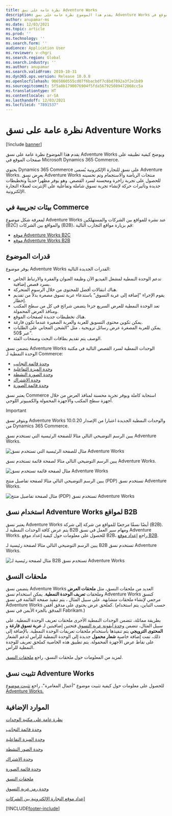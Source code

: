 ```yaml
---
title: نظرة عامة على نسق Adventure Works
description: يقدم هذا الموضوع نظرة عامة على نسق Adventure Works ويوضح كيفية تطبيقه على صفحات الموقع في Microsoft Dynamics 365 Commerce.
author: anupamar-ms
ms.date: 12/03/2021
ms.topic: article
ms.prod: ''
ms.technology: ''
ms.search.form: ''
audience: Application User
ms.reviewer: v-chgri
ms.search.region: Global
ms.search.industry: ''
ms.author: anupamar
ms.search.validFrom: 2019-10-31
ms.dyn365.ops.version: Release 10.0.8
ms.openlocfilehash: 9065860555cd07f6bacbdf7c8bd7892a3f2e1b89
ms.sourcegitcommit: 5f5a8b1790076904f5fda567925089472868cc5a
ms.translationtype: HT
ms.contentlocale: ar-SA
ms.lasthandoff: 12/03/2021
ms.locfileid: "7891537"
---
```

# <a name="adventure-works-theme-overview"></a>نظرة عامة على نسق Adventure Works

[!include [banner](includes/banner.md)]

يقدم هذا الموضوع نظرة عامة على نسق Adventure Works ويوضح كيفية تطبيقه على صفحات الموقع في Microsoft Dynamics 365 Commerce.

يحتوي Dynamics 365 Commerce على نسق للتجارة الإلكترونية يُسمى Adventure Works. يعرض نسق Adventure Works منتجات الرياضة والاستجمام وتم تحسينه للحصول على تجربة زاخرة ومحسنة لسرد القصص. وهو يوفر مظهراً حديثاً وتخطيطات جديدة وتأثيرات حركة لإنشاء تجربة تسوق شاملة وتفاعلية على الإنترنت لعملاء التجارة الإلكترونية.

## <a name="trial-environments-in-commerce"></a>بيئات تجريبية في Commerce

لمعرفة شكل موضوع Adventure Works عند نشره للمواقع بين الشركات والمستهلكين (B2C) والمواقع بين الشركات (B2B)، قم بزيارة مواقع التجارب التالية:

- [موقع Adventure Works B2C](https://www.adventure-works.com/)
- [موقع Adventure Works B2B](https://www.adventure-works.com/business)

## <a name="theme-capabilities"></a>قدرات الموضوع

يوفر موضوع Adventure Works القدرات الجديدة التالية:

- تدعم الوحدة النمطية لمشغل الفيديو الآن وظيفة العنوان والفقرة والارتباط الخاص بسرد قصص إضافية.
- هناك انتقالات أفضل للمحتوى من خلال الرسوم المتحركة.
- يقوم الإجراء "إضافة إلى عربة التسوق" باستدعاء عربة تسوق مصغرة بدلاً من تقديم إخطار.
- تعد الوحدة النمطية للعرض السريع جزءا يتضمن شرائح في كل من سطح المكتب ومنافذ العرض المحمولة.
- هناك تخطيطات جديدة لصفحات الموقع. 
- يمكن تكوين محتوى التسويق للعربة والعربة الصغيرة عندما تكون فارغة.
- يمكن للعربة المصغرة عرض رسائل ترويجية ، مثل "الشحن المجاني على الطلبات عبر $50".
- الوصف يتم تقديم بطاقات البحث وصفحات الفئة.

يتضمن نسق Adventure Works الوحدات النمطية لسرد القصص التالية في مكتبة الوحدة النمطية لـ Commerce:

- [وحدة قائمة التجانب](tile-list-module.md)
- [وحدة الميزة التفاعلية](interactive-feature-module.md)
- [وحدة الصورة النشطة](active-image-module.md)
- [وحدة الاشتراك](subscribe-module.md)
- [وحدة قائمة الصورة](image-list-module.md)

يعتبر نسق Commerce استجابة كاملة ويوفر تجربة محسنة لمنافذ العرض من خلال أجهزة سطح المكتب والأجهزة المحمولة والكمبيوتر اللوحي.

> [!IMPORTANT]
> ويتوفر نسق Adventure Works والوحدات النمطية الجديدة اعتبارا من الإصدار 10.0.20 من Dynamics 365 Commerce.

يبين الرسم التوضيحي التالي مثالا للصفحة الرئيسية التي تستخدم نسق Adventure Works.

![مثال للصفحة الرئيسية التي تستخدم نسق Adventure Works](./media/aw_b2c.PNG)

يبين الرسم التوضيحي التالي مثالا لصفحة قائمة تستخدم نسق Adventure Works.

![مثال لصفحة قائمة تستخدم نسق Adventure Works](./media/Aw_list.PNG)

يبين الرسم التوضيحي التالي مثالا لصفحة تفاصيل منتج (PDP) تستخدم نسق Adventure Works.

![مثال لصفحة تفاصيل منتج (PDP) تستخدم نسق Adventure Works](./media/aw_pdp.PNG)

## <a name="use-the-adventure-works-theme-for-b2b-sites"></a>استخدام نسق Adventure Works لمواقع B2B

يعتبر نسق Adventure Works أيضًا نسقًا مرجعيًا للمواقع من شركة إلى شركة (B2B). يتم عرض كافة الوحدات النمطية لـ B2B ومهام سير العمل في نسق Adventure Works. للحصول على معلومات حول كيفية إعداد موقع B2B، راجع [إعداد موقع B2B](./b2b/set-up-b2b-site.md).

يبين الرسم التوضيحي التالي مثالا لصفحة رئيسية لـ B2B تستخدم نسق Adventure Works.

![مثال لصفحة رئيسية لـ B2B تستخدم نسق Adventure Works](./media/aw_b2b.PNG)

## <a name="theme-extensions"></a>ملحقات النسق

يتضمن نسق Adventure Works العديد من ملحقات النسق، مثل **ملحقات العرض** وملحقات **تعريف الوحدة النمطية**. يمكن استخدام نسق Adventure Works كنسق مرجعي لإنشاء ملحقات متشابهة. على سبيل المثال ، يتم تنفيذ صفحة القائمة في نسق Adventure Works كملحق عرض يحتوي على مدقق أفقي. (حسب التباين، يتم استخدام المدقق بالجزء الأيمن في نسق Fabrikam.)

بطريقة مماثلة، تتضمن الوحدات النمطية الأخرى ملحقات تعريف الوحدة النمطية. على سبيل المثال، تتضمن [وحدة أيقونة عربة التسوق](cart-icon-module.md) فتحتين إضافيتين لـ **عربة تسوق فارغة** و **المحتوى الترويجي** يتم تنفيذها باستخدام ملحقات تعريفات الوحدة النمطية. بالإضافة إلى ذلك، تمت إضافة خاصية **شعار محمول** جديدة إلى الوحدة النمطية للرأس لدعم الشعار على نقاط عرض الأجهزة المحمولة. يتم تطبيق هذه الخاصية كملحق تعريف للوحدة النمطية للرأس.

لمزيد من المعلومات حول ملحقات النسق، راجع [ملحقات النسق](e-commerce-extensibility/theme-module-extensions.md).

## <a name="install-the-adventure-works-theme"></a>تثبيت نسق Adventure Works

للحصول على معلومات حول كيفية تثبيت موضوع "أعمال المغامرة"، راجع [تثبيت موضوع Adventure Works.](install-adventure-works.md)

## <a name="additional-resources"></a>الموارد الإضافية

[نظرة عامة على مكتبة الوحدات](starter-kit-overview.md)

[وحدة قائمة التجانب](tile-list-module.md)

[وحدة الميزة التفاعلية](interactive-feature-module.md)

[وحدة الصور النشطة](active-image-module.md)

[وحدة الاشتراك](subscribe-module.md)

[وحدة قائمة الصورة](image-list-module.md)

[ملحقات النسق](e-commerce-extensibility/theme-module-extensions.md)

[وحدة رمز عربة التسوق](cart-icon-module.md)

[إعداد موقع التجارة الإلكترونية بين الشركات](./b2b/set-up-b2b-site.md)

[!INCLUDE[footer-include](../includes/footer-banner.md)]
